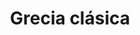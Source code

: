 ﻿---
title: "Grecia clásica"
permalink: periodes_85.html
layout: periode
dataInici: -550
dataFi: 476
sidebar: periodes
pares:
  - id: 142
    title: "Edad Antigua"
    dataInici: "(-3000)"
    dataFi: "(476)"

fills:
  - id: 20
    title: "Guerras sicilianas"
    dataInici: "(-600)"
    dataFi: "(-265)"

  - id: 9
    title: "Guerras médicas"
    dataInici: "(-499)"
    dataFi: "(-478)"

  - id: 86
    title: "Guerras del Peloponeso"
    dataInici: "(-460)"
    dataFi: "(-413)"

  - id: 190
    title: "Batalla de Leuctra"
    dataInici: "(-371)"

  - id: 191
    title: "Batalla de Mantinea"
    dataInici: "(-362)"

  - id: 87
    title: "Auge de Macedonia"
    dataInici: "(-359)"
    dataFi: "(-323)"

  - id: 39
    title: "Período Helenístico"
    dataInici: "(-323)"
    dataFi: "(-30)"

jocsPrincipals:
jocsEscenaris:
  - title: "Hellas"
    bggId: 207330
    dataInici: -480
    dataFi: 

  - title: "Parthenon: Rise of the Aegean"
    bggId: 18243
    dataInici: 
    dataFi: 

  - title: "Attika"
    bggId: 8051
    dataInici: 
    dataFi: 

jocsEpoca:
jocsEpocaEscenaris:
  - title: "Anachronism"
    bggId: 14038
    escenari: "Milo of Croton"
    dataInici: 
    dataFi: 

---
